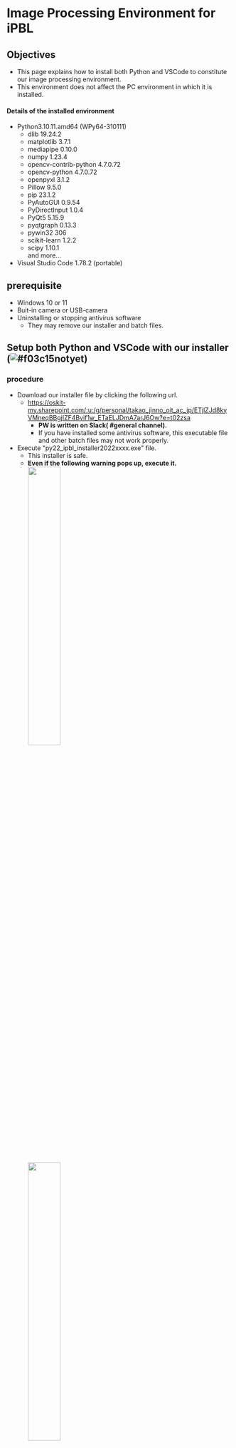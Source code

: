 # Image Processing Environment for iPBL

## Objectives
- This page explains how to install both Python and VSCode to constitute our image processing environment.
- This environment does not affect the PC environment in which it is installed.

#### Details of the installed environment
- Python3.10.11.amd64 (WPy64-310111)
  - dlib 19.24.2
  - matplotlib 3.7.1
  - mediapipe 0.10.0
  - numpy 1.23.4
  - opencv-contrib-python 4.7.0.72
  - opencv-python 4.7.0.72
  - openpyxl 3.1.2
  - Pillow 9.5.0
  - pip 23.1.2
  - PyAutoGUI 0.9.54
  - PyDirectInput 1.0.4
  - PyQt5 5.15.9
  - pyqtgraph 0.13.3
  - pywin32 306
  - scikit-learn 1.2.2
  - scipy 1.10.1 <br>
  and more...
- Visual Studio Code 1.78.2 (portable)

## prerequisite
- Windows 10 or 11
- Buit-in camera or USB-camera
- Uninstalling or stopping antivirus software
  - They may remove our installer and batch files.

## Setup both Python and VSCode with our installer (![#f03c15](https://via.placeholder.com/15/f03c15/000000?text=+)notyet)
### procedure
- Download our installer file by clicking the following url.
  - https://oskit-my.sharepoint.com/:u:/g/personal/takao_jinno_oit_ac_jp/ETjlZJd8kyVMneqBBgjIZF4Bvif1w_ETaELJDmA7arJ6Ow?e=t02zsa
    - **PW is written on Slack( #general channel).**
    - If you have installed some antivirus software, this executable file and other batch files may not work properly.
- Execute "py22_ipbl_installer2022xxxx.exe" file.
  - This installer is safe.
  - **Even if the following warning pops up, execute it.**<br>
    <image src="../image/warning01.png" width="40%" height="40%"><br>
    <image src="../image/warning02.png" width="40%" height="40%"><br>
    - Please select `More info` and `Run anyway`.
- Choose "Yes".<br>
  <image src="../image/py22_ipbl_installer.png" width="30%" height="30%">
- This installer setup the image processing environment (Python3 + VSCode) into "C:\oit\py22_ipbl", and create link on your Desktop.

> **Note**
> Creating link to folder often fails. In that case, please go directly to "C:\oit\py22_ipbl". It is possible to create the link manually, but DO NOT move the folder!)

#### Installed folder structure
- installed folder "C:\oit\py22_ipbl"
  - **code**: work folder
  - python-3.9.11-embede-amd64: embedded python
  - VSCode-win32-x64-1.67.1:  portable visual studio code
  - **console.bat**: open the command prompt with python-3.9.11 settings
  - **vscode.bat**: open VSCode with python-3.9.11 settings
  - [hidden file] setup.bat: create the link of "py22_ipbl" on your Desktop
  - [hidden file] settings: support files for setup<br>
    <image src="../image/py22_ipbl_folder.png">

### :o:Checkpoint(Python version of Command Prompt)
- Execute "console.bat" file.
- Please confirm the Python version of Command Prompt.
  ```sh
  C:\oit\py22_ipbl\code>python --version
  Python 3.9.11
  ```

### :o:Checkpoint(Python pip command)
- If you have not opened Command Prompt, execute "console.bat" file.
- Please confirm pip command and Python modules.
  ```sh
  C:\oit\py22_ipbl\code>python -m pip list
  Package               Version
  --------------------- -----------
  ...(some module information)...
  matplotlib            3.5.2
  mediapipe             0.8.10
  msvc-runtime          14.29.30133
  numpy                 1.22.4
  opencv-contrib-python 4.5.5.64
  opencv-python         4.5.5.64
  packaging             21.3
  Pillow                9.1.1
  pip                   22.1
  protobuf              3.20.1
  pyparsing             3.0.9
  pypiwin32             223
  python-dateutil       2.8.2
  pyttsx3               2.90
  ...(some module information)...
  ```
- Please confirm pip install command.
  ```sh
  C:\oit\py22_ipbl\code>python -m pip install -U numpy
  Requirement already satisfied: numpy in c:\oit\py22_ipbl\python-3.9.11\lib\site-packages (1.22.4)
  ```
  - Update numpy if a newer version has already been released.

### :o:Checkpoint(Run python code with Command Prompt)
- If you have not opened Command Prompt, execute "console.bat" file.
- Please confirm that the sample python code is executable with command prompt.
  ```sh
  PS C:\oit\py22_ipbl\code>python hands.py
  ```
  - If it works normally, the webcam will start, and the shape of the hand will be recognized as shown below.<br>
    <image src="../image/hands.png" width="25%" height="25%">
  - If you want to stop this program, press "Esc" key while the preview window is active.

### :o:Checkpoint(EXTENSIONS of VScode)
- Execute "vscode.bat" file.
- If the following message is pop-up, please check "Trust the authors of all files in the parent folder 'py22_ipbl'" and choose "Yes, I trust the authors".<br>
  <image src="../image/warning_VSCode[first_time].png" width="50%" height="50%">
- If the following message pops up, please ignore message and close pop-up window **by clicking "x" button**.<br>
  <image src="../image/vscode_error.png" width="50%" height="50%">
  - This error happen when `EXTENSIONS` of VSCode lose the python path, but it works fine.
- Please confirm `EXTENSIONS` of VSCode
  - Click the following button (`EXTENSIONS` Tab button).<br>
    <image src="../image/Extensions_button.png" width="5%" height="5%">
  - Please confirm installed `EXTENSIONS`
    - EvilInspector
    - Jupyter
    - Pylance
    - Python
    - Remote - Containers

### :o:Checkpoint(Python version of VSCode)
- If you have not opened VSCode, execute "vscode.bat" file.
- If the Terminal of VSCode is not opened, open the New Terminal as follows.
  <image src="../image/vscode_new_terminal.png" width="50%" height="50%"><br>
  <image src="../image/vscode_terminal_path.png" width="50%" height="50%"><br>
- Please confirm python version of the Terminal of VSCode
  ```sh
  C:\oit\py22_ipbl\code>python --version
  Python 3.9.11
  ```

### :o:Checkpoint(Run python code with VSCode)
- If you have not opened VSCode, execute "vscode.bat" file.
- Please confirm that the sample python code is executable with VSCode.
  - Double click "hands.py" -> Open "hands.py"<br>
    <image src="../image/vscode_sample.png" width="50%" height="50%">
  - If the Terminal of VSCode is not opened, open the New Terminal as follows.<br>
    <image src="../image/vscode_new_terminal.png" width="50%" height="50%">
  - **At this time, make sure that the terminal path matches the parent directory of the Python code which you want to run.**<br>
    <image src="../image/vscode_terminal_hands.png" width="50%" height="50%"><br>
    - If necessary, move the directory by the `cd` command.
  - Please confirm that the sample python code is executable on the Tarminal of VSCode.
    ```sh
    C:\oit\py22_ipbl\code>python hands.py
    ```
  - If it works normally, the webcam will start, and the shape of the hand will be recognized as shown below.<br>
    <image src="../image/hands.png" width="25%" height="25%"><br>
  - If you want to stop this program, press "Esc" key while the preview window is active.
